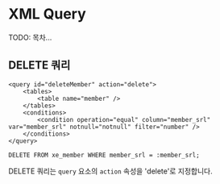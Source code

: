 # XML Query

<!-- index start -->
TODO: 목차...
<!-- index end -->

## DELETE 쿼리
```
<query id="deleteMember" action="delete">
    <tables>
        <table name="member" />
    </tables>
    <conditions>
        <condition operation="equal" column="member_srl" var="member_srl" notnull="notnull" filter="number" />
    </conditions>
</query>
```
```
DELETE FROM xe_member WHERE member_srl = :member_srl;
```

DELETE 쿼리는 `query` 요소의 `action` 속성을 'delete'로 지정합니다.
